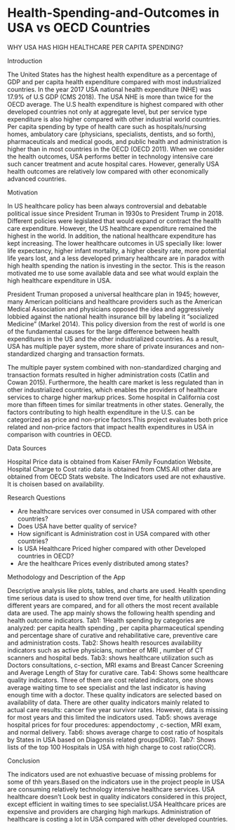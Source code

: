 # Health-Spending-and-Outcomes in USA vs OECD Countries

WHY USA HAS HIGH HEALTHCARE PER CAPITA SPENDING?

Introduction

The United States has the highest health expenditure as a percentage of GDP and per capita health expenditure compared with most industrialized countries. In the year 2017 USA national health expenditure (NHE) was 17.9% of U.S GDP (CMS 2018). The USA NHE is more than twice for the OECD average.  The U.S health expenditure is highest compared with other developed countries not only at aggregate level, but per service type expenditure is also higher compared with other industrial world countries.  Per capita spending by type of health care such as hospitals/nursing homes, ambulatory care (physicians, specialists, dentists, and so forth), pharmaceuticals and medical goods, and public health and administration is higher than in most countries in the OECD (OECD  2011). When we consider the health outcomes, USA performs better in technology intensive care such cancer treatment and acute hospital cares. However, generally USA health outcomes are relatively low compared with other economically advanced countries. 

Motivation

In US healthcare policy has been always controversial and debatable political issue since President Truman in 1930s to President Trump in 2018. Different policies were legislated that would expand or contract the health care expenditure. However, the US healthcare expenditure remained the highest in the world.  In addition, the national healthcare expenditure has kept increasing. The lower healthcare outcomes in US specially like: lower life expectancy, higher infant mortality, a higher obesity rate, more potential life years lost, and a less developed primary healthcare are in paradox with high health spending the nation is investing in the sector.  This is the reason motivated me to use some available data and see what would explain the high healthcare expenditure in USA. 

President Truman proposed a universal healthcare plan in 1945; however, many American politicians and healthcare providers such as the American Medical Association and physicians opposed the idea and aggressively lobbied against the national health insurance bill by labeling it “socialized Medicine” (Markel 2014).  This policy diversion from the rest of world is one of the fundamental causes for the large difference between health expenditures in the US and the other industrialized countries. As a result, USA has multiple payer system, more share of private insurances and non-standardized charging and transaction formats.

The multiple payer system combined with non-standardized charging and transaction formats resulted in higher administration costs (Catlin and Cowan 2015). Furthermore, the health care market is less regulated than in other industrialized countries, which enables the providers of healthcare services to charge higher markup prices.  Some hospital in California cost more than fifteen times for similar treatments in other states. Generally, the factors contributing to high health expenditure in the U.S. can be categorized as price and non-price factors.This project evaluates both price related and non-price   factors that impact health expenditures in USA in comparison with countries in OECD.  

Data Sources

Hospital Price data is obtained from Kaiser FAmily Foundation Website, Hospital Charge to Cost ratio data is obtained from CMS.All other data are obtained from OECD Stats website. The Indicators used are not exhaustive. It is choisen  based on availability. 

Research Questions

-	Are healthcare services over consumed in USA compared with other countries?
-	Does USA have better quality of service?
-	How significant is Administration cost in USA compared with other countries?
-	Is USA Healthcare Priced higher compared with other Developed countries in OECD?
-	Are the healthcare Prices evenly distributed among states?

Methodology and Description of the App   

Descriptive analysis like plots, tables, and charts are used.  Health spending time serious data is used to show trend over time,
for health utilization different years are compared, and for all others the most recent available data are used.
The app mainly shows the following health spending and health outcome indicators.
Tab1: 1Health spending by categories are analyzed: per capita health spending , per capita pharmaceutical spending and percentage share of curative and rehabilitative care, preventive care and administration costs.
Tab2: Shows health resources availability indicators such as active physicians, number of MRI , number of CT scanners and hospital beds.
Tab3: shows healthcare utilization such as Doctors consultations, c-section, MRI exams and Breast Cancer Screening and Average Length of Stay for curative care. 
Tab4: Shows some healthcare quality indicators. Three of them are cost related indicators, one shows average waiting time to see specialist and the last indicator is having enough time with a doctor. These quality indicators are selected based on availability of data. There are other quality indicators mainly related to actual care results: cancer five year survivor rates. However, data is missing for most years and this limited the indicators used.
Tab5: shows average hospital prices for four procedures: appendoctomy , c-section, MRI exam, and normal delivery.
Tab6: shows average charge to cost ratio of hospitals by States in USA based on Diagonsis related groups(DRG).
Tab7: Shows lists of the top 100 Hospitals in USA with high charge to cost ratio(CCR).

Conclusion 

The indicators used are not exhuastive becuase of missing problems for some of thh years.Based on the indicators use in the project people in USA  are consuming relatively technology intensive healthcare services. USA healthcare doesn’t Look best in quality indicators considered in this project, except efficient in waiting times to see specialist.USA Healthcare prices are expensive and providers are charging  high markups. Administration of healthcare is costing a lot in USA compared with other developed countries.
